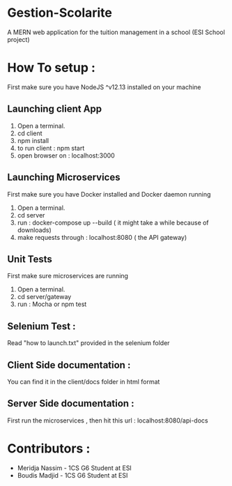 # Gestion-Scolarite

A MERN web application for the tuition management in a school (ESI School project)

# How To setup :

First make sure you have NodeJS ^v12.13 installed on your machine

## Launching client App

   <ol>
      <li>Open a terminal.</li>
      <li>cd client</li>
      <li>npm install</li>
      <li>to run client : npm start</li>
      <li>open browser on : localhost:3000</li>
   </ol>

## Launching Microservices

First make sure you have Docker installed and Docker daemon running
   <ol>
      <li>Open a terminal.</li>
      <li>cd server</li>
      <li>run : docker-compose up --build ( it might take a while because of downloads)</li>
      <li>make requests through : localhost:8080 ( the API gateway)</li>
   </ol>
   
## Unit Tests

First make sure microservices are running
   <ol>
      <li>Open a terminal.</li>
      <li>cd server/gateway</li>
      <li>run : Mocha or npm test</li>
   </ol>
   
## Selenium Test :

Read "how to launch.txt" provided in the selenium folder

## Client Side documentation :

You can find it in the client/docs folder in html format

## Server Side documentation :
First run the microservices , then hit this url : localhost:8080/api-docs

# Contributors : 
   * Meridja Nassim - 1CS G6 Student at ESI
   * Boudis Madjid - 1CS G6 Student at ESI
   
